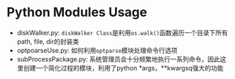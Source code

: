 Python Modules Usage
===

- diskWalker.py: `diskWalker Class`是利用`os.walk()`函数遍历一个目录下所有path, file, dir的封装类
- optpoarseUse.py: 如何利用`optparse`模块处理命令行选项
- subProcessPackage.py: 系统管理员会十分频繁地执行一系列命令，因此这里创建一个简化过程的模块，利用了python *args，**kwargsq强大的功能
